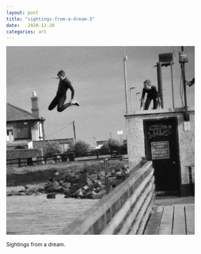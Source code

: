 ```yaml
---
layout: post
title: "sightings-from-a-dream-3"
date:   2020-12-20
categories: art
---
```


![sightings-from-a-dream](/img/arts/sightings-from-a-dream-3.jpg)

<span class='image-details'>
Sightings from a dream.
</span>
